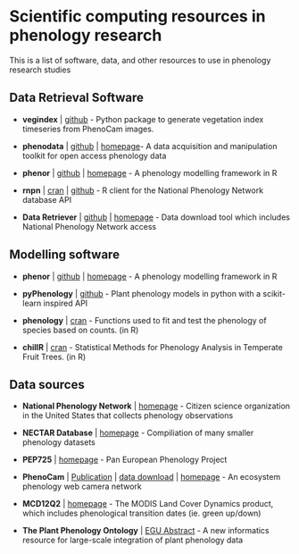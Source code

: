 # Scientific computing resources in phenology research
This is a list of software, data, and other resources to use in phenology research studies


## Data Retrieval Software
- **vegindex** | [github](https://github.com/tmilliman/python-vegindex) - Python package to generate vegetation index timeseries from PhenoCam images.

- **phenodata** | [github](https://github.com/hiveeyes/phenodata) | [homepage](https://community.hiveeyes.org/t/phanologischer-kalender/664)- A data acquisition and manipulation toolkit for open access phenology data

- **phenor** | [github](https://github.com/khufkens/phenor) | [homepage](https://khufkens.github.io/phenor/) - A phenology modelling framework in R

- **rnpn** |  [cran](https://cran.r-project.org/web/packages/rnpn/) | [github](https://github.com/ropensci/rnpn) -  R client for the National Phenology Network database API

- **Data Retriever** | [github](https://github.com/weecology/retriever) | [homepage](http://www.data-retriever.org/) - Data download tool which includes National Phenology Network access

## Modelling software
- **phenor** | [github](https://github.com/khufkens/phenor) | [homepage](https://khufkens.github.io/phenor/) - A phenology modelling framework in R

- **pyPhenology** | [github](https://github.com/sdtaylor/pyPhenology) -  Plant phenology models in python with a scikit-learn inspired API

- **phenology** | [cran](https://cran.r-project.org/web/packages/phenology/) - Functions used to fit and test the phenology of species based on counts. (in R)

- **chillR** | [cran](https://cran.r-project.org/web/packages/chillR/) - Statistical Methods for Phenology Analysis in Temperate Fruit Trees. (in R)

## Data sources

- **National Phenology Network** | [homepage](https://www.usanpn.org/) - Citizen science organization in the United States that collects phenology observations

- **NECTAR Database** | [homepage](https://knb.ecoinformatics.org/#view/nceas.988.17)  - Compiliation of many smaller phenology datasets

- **PEP725** | [homepage](http://www.pep725.eu/) - Pan European Phenology Project

- **PhenoCam** | [Publication](https://www.nature.com/articles/sdata201828) | [data download](https://daac.ornl.gov/cgi-bin/dsviewer.pl?ds_id=1511) | [homepage](https://phenocam.sr.unh.edu) -  An ecosystem phenology web camera network

- **MCD12Q2** | [homepage](https://lpdaac.usgs.gov/dataset_discovery/modis/modis_products_table/mcd12q2) - The MODIS Land Cover Dynamics product, which includes phenological transition dates (ie. green up/down)

- **The Plant Phenology Ontology** | [EGU Abstract](https://meetingorganizer.copernicus.org/EGU2018/EGU2018-17614.pdf) -  A new informatics resource for large-scale
integration of plant phenology data
